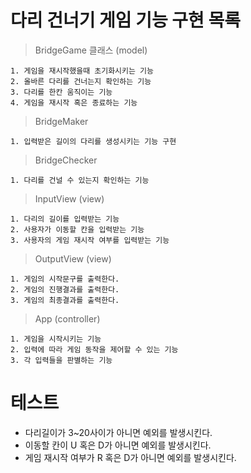 # 다리 건너기 게임 기능 구현 목록

> BridgeGame 클래스 (model)

    1. 게임을 재시작했을때 초기화시키는 기능
    2. 올바른 다리를 건너는지 확인하는 기능
    3. 다리를 한칸 움직이는 기능
    4. 게임을 재시작 혹은 종료하는 기능

> BridgeMaker

    1. 입력받은 길이의 다리를 생성시키는 기능 구현

> BridgeChecker

    1. 다리를 건널 수 있는지 확인하는 기능

> InputView (view)

    1. 다리의 길이를 입력받는 기능
    2. 사용자가 이동할 칸을 입력받는 기능
    3. 사용자의 게임 재시작 여부를 입력받는 기능

> OutputView (view)

    1. 게임의 시작문구를 출력한다.
    2. 게임의 진행결과를 출력한다.
    3. 게임의 최종결과를 출력한다.

> App (controller)

    1. 게임을 시작시키는 기능
    2. 입력에 따라 게임 동작을 제어할 수 있는 기능
    3. 각 입력들을 판별하는 기능

# 테스트

- 다리길이가 3~20사이가 아니면 예외를 발생시킨다.
- 이동할 칸이 U 혹은 D가 아니면 예외를 발생시킨다.
- 게임 재시작 여부가 R 혹은 D가 아니면 예외를 발생시킨다.
